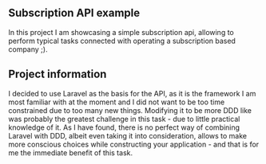 ## Subscription API example

In this project I am showcasing a simple subscription api, allowing to perform typical tasks connected with operating
 a subscription based company ;).

## Project information

I decided to use Laravel as the basis for the API, as it is the framework I am most familiar with at the moment and
I did not want to be too time constrained due to too many new things. Modifying it to be more DDD like was probably
the greatest challenge in this task - due to little practical knowledge of it. As I have found, there is no perfect
way of combining Laravel with DDD, albeit even taking it into consideration, allows to make more conscious choices
while constructing your application - and that is for me the immediate benefit of this task.


